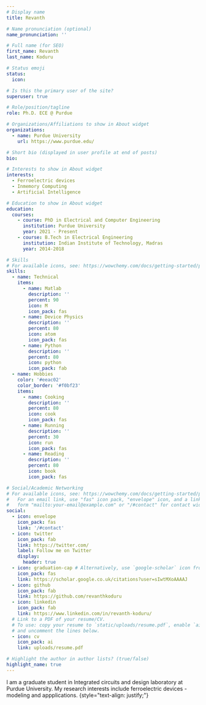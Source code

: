 ```yaml
---
# Display name
title: Revanth

# Name pronunciation (optional)
name_pronunciation: ''

# Full name (for SEO)
first_name: Revanth
last_name: Koduru

# Status emoji
status:
  icon: 

# Is this the primary user of the site?
superuser: true

# Role/position/tagline
role: Ph.D. ECE @ Purdue

# Organizations/Affiliations to show in About widget
organizations:
  - name: Purdue University
    url: https://www.purdue.edu/

# Short bio (displayed in user profile at end of posts)
bio: 

# Interests to show in About widget
interests:
  - Ferroelectric devices
  - Inmemory Computing
  - Artificial Intelligence

# Education to show in About widget
education:
  courses:
    - course: PhD in Electrical and Computer Engineering
      institution: Purdue University
      year: 2021 - Present
    - course: B.Tech in Electrical Engineering
      institution: Indian Institute of Technology, Madras
      year: 2014-2018

# Skills
# For available icons, see: https://wowchemy.com/docs/getting-started/page-builder/#icons
skills:
  - name: Technical
    items:
      - name: Matlab
        description: ''
        percent: 90
        icon: M
        icon_pack: fas
      - name: Device Physics
        description: ''
        percent: 80
        icon: atom
        icon_pack: fas
      - name: Python
        description: ''
        percent: 80
        icon: python
        icon_pack: fab
  - name: Hobbies
    color: '#eeac02'
    color_border: '#f0bf23'
    items:
      - name: Cooking
        description: ''
        percent: 80
        icon: cook
        icon_pack: fas
      - name: Running
        description: ''
        percent: 30
        icon: run
        icon_pack: fas
      - name: Reading
        description: ''
        percent: 80
        icon: book
        icon_pack: fas

# Social/Academic Networking
# For available icons, see: https://wowchemy.com/docs/getting-started/page-builder/#icons
#   For an email link, use "fas" icon pack, "envelope" icon, and a link in the
#   form "mailto:your-email@example.com" or "/#contact" for contact widget.
social:
  - icon: envelope
    icon_pack: fas
    link: '/#contact'
  - icon: twitter
    icon_pack: fab
    link: https://twitter.com/
    label: Follow me on Twitter
    display:
      header: true
  - icon: graduation-cap # Alternatively, use `google-scholar` icon from `ai` icon pack
    icon_pack: fas
    link: https://scholar.google.co.uk/citations?user=sIwtMXoAAAAJ
  - icon: github
    icon_pack: fab
    link: https://github.com/revanthkoduru
  - icon: linkedin
    icon_pack: fab
    link: https://www.linkedin.com/in/revanth-koduru/
  # Link to a PDF of your resume/CV.
  # To use: copy your resume to `static/uploads/resume.pdf`, enable `ai` icons in `params.yaml`,
  # and uncomment the lines below.
  - icon: cv
    icon_pack: ai
    link: uploads/resume.pdf

# Highlight the author in author lists? (true/false)
highlight_name: true
---
```


I am a graduate student in Integrated circuits and design laboratory at Purdue University. My research interests include ferroelectric devices - modeling and appplications.
{style="text-align: justify;"}
